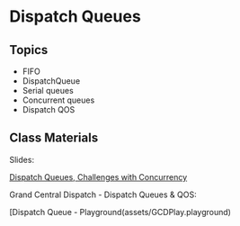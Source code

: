 # Dispatch Queues


## Topics
- FIFO
- DispatchQueue
- Serial queues
- Concurrent queues
- Dispatch QOS

## Class Materials

Slides:

[Dispatch Queues, Challenges with Concurrency](assets/concurrency2.key)


Grand Central Dispatch - Dispatch Queues & QOS:

[Dispatch Queue - Playground(assets/GCDPlay.playground)

